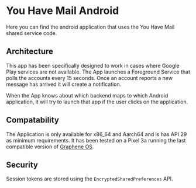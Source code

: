 # You Have Mail Android 

Here you can find the android application that uses the You Have Mail shared service code. 

## Architecture

This app has been specifically designed to work in cases where Google Play services are not available. The App launches
a Foreground Service that polls the accounts every 15 seconds. Once an account reports a new message has arrived it
will create a notification.

When the App knows about which backend maps to which Android application, it will try to launch that app if the user 
clicks on the application.

## Compatability

The Application is only available for x86_64 and Aarch64 and is has API 29 as minimum requirements. It has been tested 
on a Pixel 3a running the last compatible version of [Graphene OS](https://grapheneos.org/).

## Security

Session tokens are stored using the `EncryptedSharedPreferences` API.